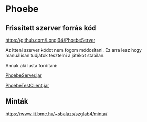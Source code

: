# Phoebe
## Frissített szerver forrás kód
https://github.com/Longi94/PhoebeServer

Az itteni szerver kódot nem fogom módosítani. Ez arra lesz hogy manuálisan tudjátok tesztelni a játékot stabilan.

Annak aki lusta fordítani:

[PhoebeServer.jar](https://www.dropbox.com/s/gd3iiuu0y677akq/PhoebeServer.jar?dl=1)

[PhoebeTestClient.jar](https://www.dropbox.com/s/k9vq28cyjp8rikt/PhoebeTestClient.jar?dl=1)
## Minták
https://www.iit.bme.hu/~sbalazs/szglab4/minta/

